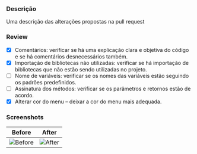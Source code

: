 ### Descrição
Uma descrição das alterações propostas na pull request

### Review
- [x] Comentários: verificar se há uma explicação clara e objetiva do código e se há comentários desnecessários também.
- [x] Importação de bibliotecas não utilizadas: verificar se há importação de bibliotecas que não estão sendo utilizadas no projeto.
- [ ] Nome de variáveis: verificar se os nomes das variáveis estão seguindo os padrões predefinidos.
- [ ] Assinatura dos métodos: verificar se os parâmetros e retornos estão de acordo.
- [x] Alterar cor do menu – deixar a cor do menu mais adequada.

### Screenshots
| Before | After |
| ------ | ----- |
| ![Before](https://github.com/SophieKumagai/CodeReview-GitHub/assets/124629666/ff06aad4-fa04-47ca-b683-079ae14d004c)  | ![After](https://github.com/SophieKumagai/CodeReview-GitHub/assets/124629666/32febaad-61c4-45ab-90f2-23f7823e745a) |
